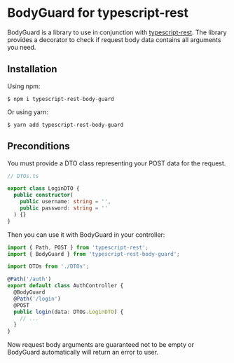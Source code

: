 # BodyGuard for typescript-rest
BodyGuard is a library to use in conjunction with [typescript-rest](https://github.com/thiagobustamante/typescript-rest#readme). The library provides a decorator to check if request body data contains all arguments you need.
## Installation
Using npm:
```shell
$ npm i typescript-rest-body-guard
```
Or using yarn:
```shell
$ yarn add typescript-rest-body-guard
```
## Preconditions
You must provide a DTO class representing your POST data for the request.
```ts
// DTOs.ts

export class LoginDTO {
  public constructor(
    public username: string = '',
    public password: string = ''
  ) {}
}
```
Then you can use it with BodyGuard in your controller:
```ts
import { Path, POST } from 'typescript-rest';
import { BodyGuard } from 'typescript-rest-body-guard';

import DTOs from './DTOs';

@Path('/auth')
export default class AuthController {
  @BodyGuard
  @Path('/login')
  @POST
  public login(data: DTOs.LoginDTO) {
    // ...
  }
}
```
Now request body arguments are guaranteed not to be empty or BodyGuard automatically will return an error to user.
